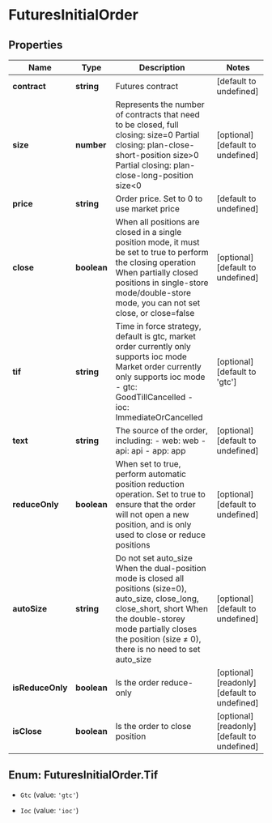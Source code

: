 # FuturesInitialOrder

## Properties

Name | Type | Description | Notes
------------ | ------------- | ------------- | -------------
**contract** | **string** | Futures contract | [default to undefined]
**size** | **number** | Represents the number of contracts that need to be closed, full closing: size&#x3D;0 Partial closing: plan-close-short-position size&gt;0  Partial closing: plan-close-long-position size&lt;0 | [optional] [default to undefined]
**price** | **string** | Order price. Set to 0 to use market price | [default to undefined]
**close** | **boolean** | When all positions are closed in a single position mode, it must be set to true to perform the closing operation When partially closed positions in single-store mode/double-store mode, you can not set close, or close&#x3D;false | [optional] [default to undefined]
**tif** | **string** | Time in force strategy, default is gtc, market order currently only supports ioc mode Market order currently only supports ioc mode  - gtc: GoodTillCancelled - ioc: ImmediateOrCancelled | [optional] [default to &#39;gtc&#39;]
**text** | **string** | The source of the order, including: - web: web - api: api - app: app | [optional] [default to undefined]
**reduceOnly** | **boolean** | When set to true, perform automatic position reduction operation. Set to true to ensure that the order will not open a new position, and is only used to close or reduce positions | [optional] [default to undefined]
**autoSize** | **string** | Do not set auto_size When the dual-position mode is closed all positions (size&#x3D;0), auto_size, close_long, close_short, short When the double-storey mode partially closes the position (size ≠ 0), there is no need to set auto_size | [optional] [default to undefined]
**isReduceOnly** | **boolean** | Is the order reduce-only | [optional] [readonly] [default to undefined]
**isClose** | **boolean** | Is the order to close position | [optional] [readonly] [default to undefined]

## Enum: FuturesInitialOrder.Tif

* `Gtc` (value: `'gtc'`)

* `Ioc` (value: `'ioc'`)


